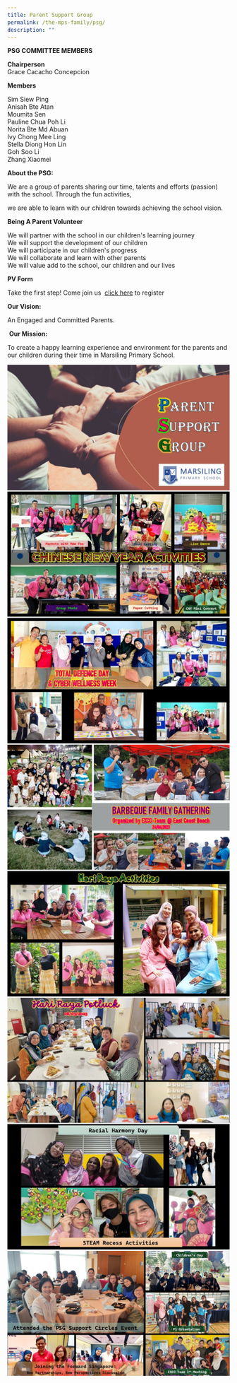 ```yaml
---
title: Parent Support Group
permalink: /the-mps-family/psg/
description: ""
---
```

**PSG COMMITTEE MEMBERS**

**Chairperson**  
Grace Cacacho Concepcion

**Members**

Sim Siew Ping  
Anisah Bte Atan  
Moumita Sen  
Pauline Chua Poh Li  
Norita Bte Md Abuan  
Ivy Chong Mee Ling  
Stella Diong Hon Lin  
Goh Soo Li  
Zhang Xiaomei

**About the PSG:**

We are a group of parents sharing our time, talents and efforts (passion) with the school. Through the fun activities,

we are able to learn with our children towards achieving the school vision.

**Being A Parent Volunteer** 

We will partner with the school in our children's learning journey  
We will support the development of our children  
We will participate in our children's progress  
We will collaborate and learn with other parents  
We will value add to the school, our children and our lives

**PV Form** 

Take the first step! Come join us  [click here](https://form.gov.sg/63620bee2fec1f00120d65c2) to register

**Our Vision:**

An Engaged and Committed Parents.

 **Our Mission:**

To create a happy learning experience and environment for the parents and our children during their time in Marsiling Primary School.

![](/images/PSG/psg_01.JPG)
![](/images/PSG/psg_02.JPG)
![](/images/PSG/psg_03.JPG)
![](/images/PSG/psg_04.JPG)
![](/images/PSG/psg_05.JPG)
![](/images/PSG/psg_06.JPG)
![](/images/PSG/psg_07.JPG)
![](/images/PSG/psg_08.JPG)